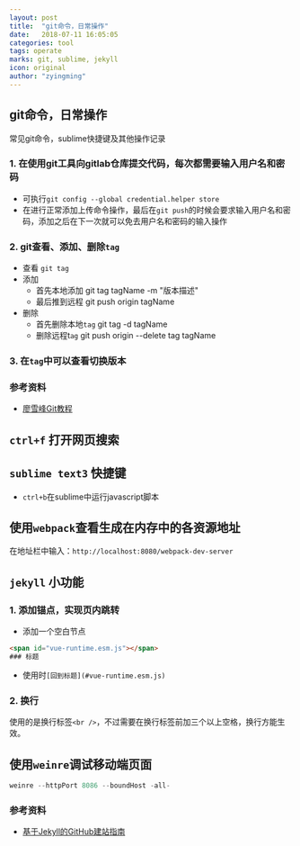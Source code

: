 ```yaml
---
layout: post
title:  "git命令，日常操作"
date:   2018-07-11 16:05:05
categories: tool
tags: operate
marks: git, sublime, jekyll
icon: original
author: "zyingming"
---
```


## git命令，日常操作
常见git命令，sublime快捷键及其他操作记录

### 1. 在使用git工具向gitlab仓库提交代码，每次都需要输入用户名和密码
- 可执行`git config --global credential.helper store`
- 在进行正常添加上传命令操作，最后在`git push`的时候会要求输入用户名和密码，添加之后在下一次就可以免去用户名和密码的输入操作

### 2. git查看、添加、删除`tag`
- 查看 `git tag`
- 添加
    - 首先本地添加 git tag tagName -m "版本描述"
    - 最后推到远程 git push origin tagName
- 删除 
    - 首先删除本地`tag` git tag -d tagName
    - 删除远程t`ag` git push origin --delete tag tagName
    
### 3. 在`tag`中可以查看切换版本

### 参考资料
- [廖雪峰Git教程](https://www.liaoxuefeng.com/wiki/0013739516305929606dd18361248578c67b8067c8c017b000/001376951885068a0ac7d81c3a64912b35a59b58a1d926b000)

## `ctrl+f` 打开网页搜索

## `sublime text3` 快捷键
- `ctrl+b`在sublime中运行javascript脚本

## 使用`webpack`查看生成在内存中的各资源地址
在地址栏中输入：`http://localhost:8080/webpack-dev-server`

## `jekyll` 小功能
### 1. 添加锚点，实现页内跳转
- 添加一个空白节点

```html
<span id="vue-runtime.esm.js"></span>
### 标题
```

- 使用时`[回到标题](#vue-runtime.esm.js)`

### 2. 换行
使用的是换行标签`<br />`，不过需要在换行标签前加三个以上空格，换行方能生效。

## 使用`weinre`调试移动端页面
```javascript
weinre --httpPort 8086 --boundHost -all-
```




### 参考资料
- [基于Jekyll的GitHub建站指南](http://qianjiye.de/2012/07/host-your-pages-at-github-using-jekyll#jekyll-and-github)
